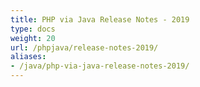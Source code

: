 ```yaml
---
title: PHP via Java Release Notes - 2019
type: docs
weight: 20
url: /phpjava/release-notes-2019/
aliases:
- /java/php-via-java-release-notes-2019/
---
```



